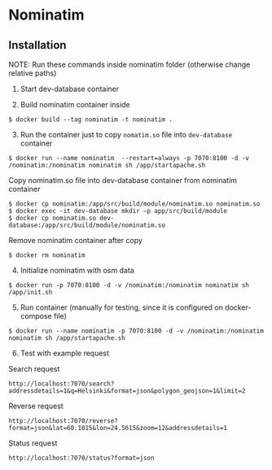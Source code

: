 # Nominatim

## Installation

NOTE: Run these commands inside nominatim folder (otherwise change relative paths)

1. Start dev-database container

2. Build nominatim container inside

`$ docker build --tag nominatim -t nominatim .`

3. Run the container just to copy `nomatim.so` file into `dev-database` container

`$ docker run --name nominatim  --restart=always -p 7070:8100 -d -v /nominatim:/nominatim nominatim sh /app/startapache.sh`

Copy nominatim.so file into dev-database container from nominatim container

```
$ docker cp nominatim:/app/src/build/module/nominatim.so nominatim.so
$ docker exec -it dev-database mkdir –p app/src/build/module
$ docker cp nominatim.so dev-database:/app/src/build/module/nominatim.so
```

Remove nominatim container after copy

`$ docker rm nominatim`

4. Initialize nominatim with osm data

`$ docker run -p 7070:8100 -d -v /nominatim:/nominatim nominatim sh /app/init.sh`

5. Run container (manually for testing, since it is configured on docker-compose file)

`$ docker run --name nominatim -p 7070:8100 -d -v /nominatim:/nominatim nominatim sh /app/startapache.sh`

6. Test with example request

Search request

`http://localhost:7070/search?addressdetails=1&q=Helsinki&format=json&polygon_geojson=1&limit=2`

Reverse request

`http://localhost:7070/reverse?format=json&lat=60.1015&lon=24.5615&zoom=12&addressdetails=1`

Status request

`http://localhost:7070/status?format=json`

